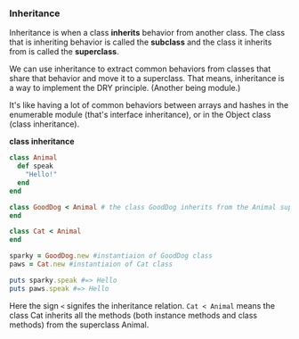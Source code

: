 ### Inheritance

Inheritance is when a class __inherits__ behavior from another class. The class that is inheriting behavior is called the __subclass__ and the class it inherits from is called the __superclass__.

We can use inheritance to extract common behaviors from classes that share that behavior and move it to a superclass. That means, inheritance is a way to implement the DRY principle. (Another being module.)

It's like having a lot of common behaviors between arrays and hashes in the enumerable module (that's interface inheritance), or in the Object class (class inheritance).

__class inheritance__

```ruby
class Animal
  def speak
    "Hello!"
  end
end

class GoodDog < Animal # the class GoodDog inherits from the Animal superclass
end

class Cat < Animal
end

sparky = GoodDog.new #instantiaion of GoodDog class
paws = Cat.new #instantiaion of Cat class

puts sparky.speak #=> Hello
puts paws.speak #=> Hello
```

Here the sign `<` signifes the inheritance relation. `Cat < Animal` means the class Cat inherits all the methods (both instance methods and class methods) from the superclass Animal.